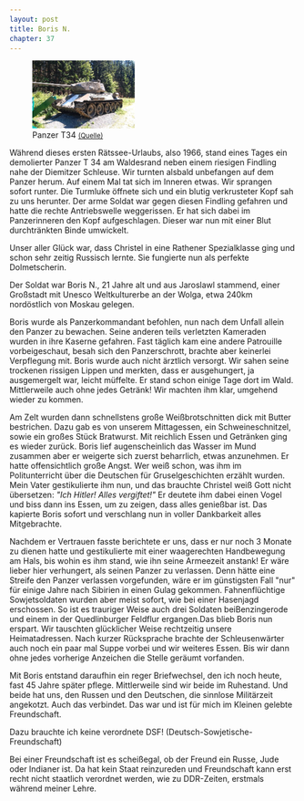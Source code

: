 ```yaml
---  
layout: post
title: Boris N.
chapter: 37
---  
```




<figure class="left"><a href="/bilder/134.jpg" title="Klicken f&uuml;r Grossansicht" rel="facebox"><img title="Panzer T34" src="/bilder/thumb-134.png"></a><figcaption>Panzer T34 <small><a href="http://commons.wikimedia.org/wiki/File:T34_wurzenpass.jpg#file">(Quelle)</a></small></figcaption></figure>
 Während dieses ersten Rätssee-Urlaubs, also 1966, stand eines
Tages ein demolierter Panzer T 34 am Waldesrand neben einem riesigen Findling
nahe der Diemitzer Schleuse. Wir turnten alsbald unbefangen auf dem Panzer
herum. Auf einem Mal tat sich im Inneren etwas. Wir sprangen sofort runter.
Die Turmluke öffnete sich und ein blutig verkrusteter Kopf sah zu uns
herunter. Der arme Soldat war gegen diesen Findling gefahren und hatte die
rechte Antriebswelle weggerissen. Er hat sich dabei im Panzerinneren den Kopf
aufgeschlagen. Dieser war nun mit einer Blut durchtränkten Binde umwickelt.

Unser aller Glück war, dass Christel in eine Rathener Spezialklasse ging und
schon sehr zeitig Russisch lernte. Sie fungierte nun als perfekte
Dolmetscherin.

Der Soldat war Boris N., 21 Jahre alt und aus Jaroslawl stammend, einer
Großstadt mit Unesco Weltkulturerbe an der Wolga, etwa 240km nordöstlich von
Moskau gelegen.

Boris wurde als Panzerkommandant befohlen, nun nach dem Unfall allein den
Panzer zu bewachen. Seine anderen teils verletzten Kameraden wurden in ihre
Kaserne gefahren. Fast täglich kam eine andere Patrouille vorbeigeschaut,
besah sich den Panzerschrott, brachte aber keinerlei Verpflegung mit. Boris
wurde auch nicht ärztlich versorgt. Wir sahen seine trockenen rissigen Lippen
und merkten, dass er ausgehungert, ja ausgemergelt war, leicht müffelte. Er
stand schon einige Tage dort im Wald. Mittlerweile auch ohne jedes Getränk!
Wir machten ihm klar, umgehend wieder zu kommen.

Am Zelt wurden dann schnellstens große Weißbrotschnitten dick mit Butter
bestrichen. Dazu gab es von unserem Mittagessen, ein Schweineschnitzel, sowie
ein großes Stück Bratwurst. Mit reichlich Essen und Getränken ging es wieder
zurück. Boris lief augenscheinlich das Wasser im Mund zusammen aber er
weigerte sich zuerst beharrlich, etwas anzunehmen. Er hatte offensichtlich
große Angst. Wer weiß schon, was ihm im Politunterricht über die Deutschen für
Gruselgeschichten erzählt wurden. Mein Vater gestikulierte ihm nun, und das
brauchte Christel weiß Gott nicht übersetzen: _"Ich Hitler! Alles vergiftet!"_
Er deutete ihm dabei einen Vogel und biss dann ins Essen, um zu zeigen, dass
alles genießbar ist. Das kapierte Boris sofort und verschlang nun in voller
Dankbarkeit alles Mitgebrachte.

Nachdem er Vertrauen fasste berichtete er uns, dass er nur noch 3 Monate zu
dienen hatte und gestikulierte mit einer waagerechten Handbewegung am Hals,
bis wohin es ihm stand, wie ihn seine Armeezeit anstank! Er wäre lieber hier
verhungert, als seinen Panzer zu verlassen. Denn hätte eine Streife den Panzer
verlassen vorgefunden, wäre er im günstigsten Fall "nur" für einige Jahre nach
Sibirien in einen Gulag gekommen. Fahnenflüchtige Sowjetsoldaten wurden aber
meist sofort, wie bei einer Hasenjagd erschossen. So ist es trauriger Weise
auch drei Soldaten beiBenzingerode und einem in der Quedlinburger Feldflur
ergangen.Das blieb Boris nun erspart. Wir tauschten glücklicher Weise
rechtzeitig unsere Heimatadressen. Nach kurzer Rücksprache brachte der
Schleusenwärter auch noch ein paar mal Suppe vorbei und wir weiteres Essen.
Bis wir dann ohne jedes vorherige Anzeichen die Stelle geräumt vorfanden.

Mit Boris entstand daraufhin ein reger Briefwechsel, den ich noch heute, fast
45 Jahre später pflege. Mittlerweile sind wir beide im Ruhestand. Und beide
hat uns, den Russen und den Deutschen, die sinnlose Militärzeit angekotzt.
Auch das verbindet. Das war und ist für mich im Kleinen gelebte Freundschaft.

Dazu brauchte ich keine verordnete DSF! (Deutsch-Sowjetische-Freundschaft)

Bei einer Freundschaft ist es scheißegal, ob der Freund ein Russe, Jude oder
Indianer ist. Da hat kein Staat reinzureden und Freundschaft kann erst recht
nicht staatlich verordnet werden, wie zu DDR-Zeiten, erstmals während meiner
Lehre.

